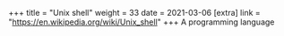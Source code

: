 +++
title = "Unix shell"
weight = 33
date = 2021-03-06
[extra]
link = "https://en.wikipedia.org/wiki/Unix_shell"
+++
A programming language


